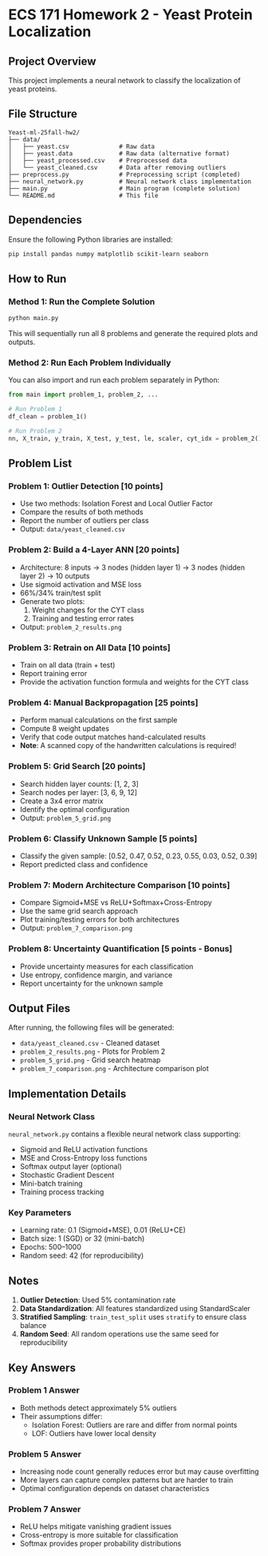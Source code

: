 # ECS 171 Homework 2 - Yeast Protein Localization

## Project Overview
This project implements a neural network to classify the localization of yeast proteins.

## File Structure
```
Yeast-ml-25fall-hw2/
├── data/
│   ├── yeast.csv              # Raw data
│   ├── yeast.data             # Raw data (alternative format)
│   ├── yeast_processed.csv    # Preprocessed data
│   └── yeast_cleaned.csv      # Data after removing outliers
├── preprocess.py              # Preprocessing script (completed)
├── neural_network.py          # Neural network class implementation
├── main.py                    # Main program (complete solution)
└── README.md                  # This file
```

## Dependencies
Ensure the following Python libraries are installed:
```bash
pip install pandas numpy matplotlib scikit-learn seaborn
```

## How to Run

### Method 1: Run the Complete Solution
```bash
python main.py
```
This will sequentially run all 8 problems and generate the required plots and outputs.

### Method 2: Run Each Problem Individually
You can also import and run each problem separately in Python:

```python
from main import problem_1, problem_2, ...

# Run Problem 1
df_clean = problem_1()

# Run Problem 2
nn, X_train, y_train, X_test, y_test, le, scaler, cyt_idx = problem_2()
```

## Problem List

### Problem 1: Outlier Detection [10 points]
- Use two methods: Isolation Forest and Local Outlier Factor
- Compare the results of both methods
- Report the number of outliers per class
- Output: `data/yeast_cleaned.csv`

### Problem 2: Build a 4-Layer ANN [20 points]
- Architecture: 8 inputs → 3 nodes (hidden layer 1) → 3 nodes (hidden layer 2) → 10 outputs
- Use sigmoid activation and MSE loss
- 66%/34% train/test split
- Generate two plots:
  1. Weight changes for the CYT class
  2. Training and testing error rates
- Output: `problem_2_results.png`

### Problem 3: Retrain on All Data [10 points]
- Train on all data (train + test)
- Report training error
- Provide the activation function formula and weights for the CYT class

### Problem 4: Manual Backpropagation [25 points]
- Perform manual calculations on the first sample
- Compute 8 weight updates
- Verify that code output matches hand-calculated results
- **Note**: A scanned copy of the handwritten calculations is required!

### Problem 5: Grid Search [20 points]
- Search hidden layer counts: [1, 2, 3]
- Search nodes per layer: [3, 6, 9, 12]
- Create a 3x4 error matrix
- Identify the optimal configuration
- Output: `problem_5_grid.png`

### Problem 6: Classify Unknown Sample [5 points]
- Classify the given sample: [0.52, 0.47, 0.52, 0.23, 0.55, 0.03, 0.52, 0.39]
- Report predicted class and confidence

### Problem 7: Modern Architecture Comparison [10 points]
- Compare Sigmoid+MSE vs ReLU+Softmax+Cross-Entropy
- Use the same grid search approach
- Plot training/testing errors for both architectures
- Output: `problem_7_comparison.png`

### Problem 8: Uncertainty Quantification [5 points - Bonus]
- Provide uncertainty measures for each classification
- Use entropy, confidence margin, and variance
- Report uncertainty for the unknown sample

## Output Files

After running, the following files will be generated:
- `data/yeast_cleaned.csv` - Cleaned dataset
- `problem_2_results.png` - Plots for Problem 2
- `problem_5_grid.png` - Grid search heatmap
- `problem_7_comparison.png` - Architecture comparison plot

## Implementation Details

### Neural Network Class
`neural_network.py` contains a flexible neural network class supporting:
- Sigmoid and ReLU activation functions
- MSE and Cross-Entropy loss functions
- Softmax output layer (optional)
- Stochastic Gradient Descent
- Mini-batch training
- Training process tracking

### Key Parameters
- Learning rate: 0.1 (Sigmoid+MSE), 0.01 (ReLU+CE)
- Batch size: 1 (SGD) or 32 (mini-batch)
- Epochs: 500–1000
- Random seed: 42 (for reproducibility)

## Notes

1. **Outlier Detection**: Used 5% contamination rate
2. **Data Standardization**: All features standardized using StandardScaler
3. **Stratified Sampling**: `train_test_split` uses `stratify` to ensure class balance
4. **Random Seed**: All random operations use the same seed for reproducibility

## Key Answers

### Problem 1 Answer
- Both methods detect approximately 5% outliers
- Their assumptions differ:
  - Isolation Forest: Outliers are rare and differ from normal points
  - LOF: Outliers have lower local density

### Problem 5 Answer
- Increasing node count generally reduces error but may cause overfitting
- More layers can capture complex patterns but are harder to train
- Optimal configuration depends on dataset characteristics

### Problem 7 Answer
- ReLU helps mitigate vanishing gradient issues
- Cross-entropy is more suitable for classification
- Softmax provides proper probability distributions
